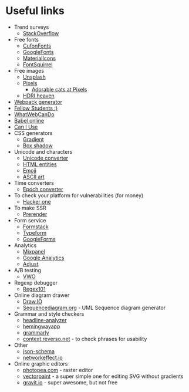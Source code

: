# Useful links

* Trend surveys
    * [StackOverflow](https://insights.stackoverflow.com/survey/)
* Free fonts
    * [CufonFonts](https://www.cufonfonts.com/)
    * [GoogleFonts](https://fonts.google.com/)
    * [MaterialIcons](https://material.io/icons/)
    * [FontSquirrel](https://www.fontsquirrel.com/)
* Free images
    * [Unsplash](https://unsplash.com/)
    * [Pixels](https://www.pexels.com/)
        * [Adorable cats at Pixels](https://www.pexels.com/search/cat/)
    * [HDRI heaven](https://hdrihaven.com/)
* [Webpack generator](http://web.jakoblind.no/webpack-config/)
* [Fellow Students :)](https://github.com/zero-to-mastery)
* [WhatWebCanDo](https://whatwebcando.today)
* [Babel online](https://babeljs.io/en/repl)
* [Can I Use](https://caniuse.com/)
* CSS generators
    * [Gradient](http://www.colorzilla.com/gradient-editor/)
    * [Box shadow](https://css3gen.com/box-shadow/)
* Unicode and characters
    * [Unicode converter](https://r12a.github.io/app-conversion/)
    * [HTML entities](https://dev.w3.org/html5/html-author/charref)
    * [Emoji](https://emojipedia.org/)
    * [ASCII art](https://www.asciiart.eu/)
* Time converters
    * [Epoch converter](https://www.epochconverter.com/)
* To check your platform for vulnerabilities (for money)
    * [Hacker one](https://www.hackerone.com/)
* To make SSR
    * [Prerender](https://prerender.io/)
* Form service
    * [Formstack](https://www.formstack.com)
    * [Typeform](https://www.typeform.com/)
    * [GoogleForms](https://www.google.com/forms/about/)
* Analytics
    * [Mixpanel](https://mixpanel.com)
    * [Google Analytics](https://analytics.google.com/analytics/web/#/)
    * [Adjust](https://www.adjust.com/)
* A/B testing
    * [VWO](https://vwo.com/)
* Regexp debugger
    * [Regex101](https://regex101.com/)
* Online diagram drawer
    * [Draw.IO](https://www.draw.io/)
    * [Sequencediagram.org](http://sequencediagram.org/) - UML Sequence diagram generator
* Grammar and style checkers
    * [headline-analyzer](https://coschedule.com/headline-analyzer)
    * [hemingwayapp](http://www.hemingwayapp.com/)
    * [grammarly](https://app.grammarly.com)
    * [context.reverso.net](https://context.reverso.net) - to check phrases for usability
* Other
    * [json-schema](http://json-schema.org)
    * [networkeffect.io](http://networkeffect.io/)
* Online graphic editors
    * [photopea.com](https://www.photopea.com/) - raster editor
    * [vectorpaint](http://vectorpaint.yaks.co.nz/) - a super simple one for editing SVG without gradients
    * [gravit.io](https://gravit.io/) - super awesome, but not free
